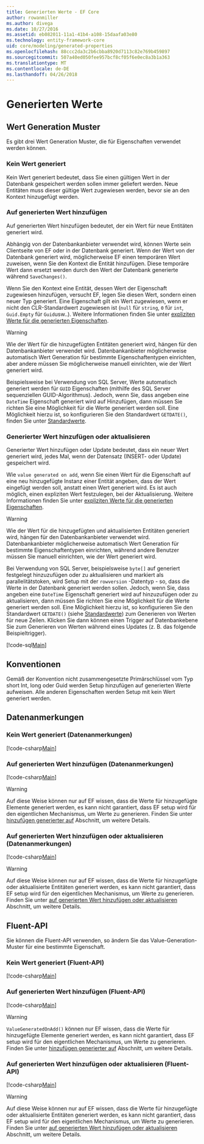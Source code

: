 ```yaml
---
title: Generierten Werte - EF Core
author: rowanmiller
ms.author: divega
ms.date: 10/27/2016
ms.assetid: eb082011-11a1-41b4-a108-15daafa03e80
ms.technology: entity-framework-core
uid: core/modeling/generated-properties
ms.openlocfilehash: 88ccc2da3c2b6cbba8920d7113c82e769b459897
ms.sourcegitcommit: 507a40ed050fee957bcf8cf05f6e0ec8a3b1a363
ms.translationtype: MT
ms.contentlocale: de-DE
ms.lasthandoff: 04/26/2018
---
```

# <a name="generated-values"></a>Generierten Werte

## <a name="value-generation-patterns"></a>Wert Generation Muster

Es gibt drei Wert Generation Muster, die für Eigenschaften verwendet werden können.

### <a name="no-value-generation"></a>Kein Wert generiert

Kein Wert generiert bedeutet, dass Sie einen gültigen Wert in der Datenbank gespeichert werden sollen immer geliefert werden. Neue Entitäten muss dieser gültige Wert zugewiesen werden, bevor sie an den Kontext hinzugefügt werden.

### <a name="value-generated-on-add"></a>Auf generierten Wert hinzufügen

Auf generierten Wert hinzufügen bedeutet, der ein Wert für neue Entitäten generiert wird.

Abhängig von der Datenbankanbieter verwendet wird, können Werte sein Clientseite von EF oder in der Datenbank generiert. Wenn der Wert von der Datenbank generiert wird, möglicherweise EF einen temporären Wert zuweisen, wenn Sie den Kontext die Entität hinzufügen. Diese temporäre Wert dann ersetzt werden durch den Wert der Datenbank generierte während `SaveChanges()`.

Wenn Sie den Kontext eine Entität, dessen Wert der Eigenschaft zugewiesen hinzufügen, versucht EF, legen Sie diesen Wert, sondern einen neuer Typ generiert. Eine Eigenschaft gilt ein Wert zugewiesen, wenn er nicht den CLR-Standardwert zugewiesen ist (`null` für `string`, `0` für `int`, `Guid.Empty` für `Guid`usw..). Weitere Informationen finden Sie unter [expliziten Werte für die generierten Eigenschaften](../saving/explicit-values-generated-properties.md).

> [!WARNING]  
> Wie der Wert für die hinzugefügten Entitäten generiert wird, hängen für den Datenbankanbieter verwendet wird. Datenbankanbieter möglicherweise automatisch Wert Generation für bestimmte Eigenschaftentypen einrichten, aber andere müssen Sie möglicherweise manuell einrichten, wie der Wert generiert wird.
>
> Beispielsweise bei Verwendung von SQL Server, Werte automatisch generiert werden für `GUID` Eigenschaften (mithilfe des SQL Server sequenziellen GUID-Algorithmus). Jedoch, wenn Sie, dass angeben eine `DateTime` Eigenschaft generiert wird auf Hinzufügen, dann müssen Sie richten Sie eine Möglichkeit für die Werte generiert werden soll. Eine Möglichkeit hierzu ist, so konfigurieren Sie den Standardwert `GETDATE()`, finden Sie unter [Standardwerte](relational/default-values.md).

### <a name="value-generated-on-add-or-update"></a>Generierter Wert hinzufügen oder aktualisieren

Generierter Wert hinzufügen oder Update bedeutet, dass ein neuer Wert generiert wird, jedes Mal, wenn der Datensatz (INSERT- oder Update) gespeichert wird.

Wie `value generated on add`, wenn Sie einen Wert für die Eigenschaft auf eine neu hinzugefügte Instanz einer Entität angeben, dass der Wert eingefügt werden soll, anstatt einen Wert generiert wird. Es ist auch möglich, einen expliziten Wert festzulegen, bei der Aktualisierung. Weitere Informationen finden Sie unter [expliziten Werte für die generierten Eigenschaften](../saving/explicit-values-generated-properties.md).

> [!WARNING]
> Wie der Wert für die hinzugefügten und aktualisierten Entitäten generiert wird, hängen für den Datenbankanbieter verwendet wird. Datenbankanbieter möglicherweise automatisch Wert Generation für bestimmte Eigenschaftentypen einrichten, während andere Benutzer müssen Sie manuell einrichten, wie der Wert generiert wird.
> 
> Bei Verwendung von SQL Server, beispielsweise `byte[]` auf generiert festgelegt hinzuzufügen oder zu aktualisieren und markiert als parallelitätstoken, wird Setup mit der `rowversion` -Datentyp - so, dass die Werte in der Datenbank generiert werden sollen. Jedoch, wenn Sie, dass angeben eine `DateTime` Eigenschaft generiert wird auf hinzuzufügen oder zu aktualisieren, dann müssen Sie richten Sie eine Möglichkeit für die Werte generiert werden soll. Eine Möglichkeit hierzu ist, so konfigurieren Sie den Standardwert `GETDATE()` (siehe [Standardwerte](relational/default-values.md)) zum Generieren von Werten für neue Zeilen. Klicken Sie dann können einen Trigger auf Datenbankebene Sie zum Generieren von Werten während eines Updates (z. B. das folgende Beispieltrigger).
> 
> [!code-sql[Main](../../../samples/core/Modeling/FluentAPI/Samples/ValueGeneratedOnAddOrUpdate.sql)]

## <a name="conventions"></a>Konventionen

Gemäß der Konvention nicht zusammengesetzte Primärschlüssel vom Typ short Int, long oder Guid werden Setup hinzufügen auf generierten Werte aufweisen. Alle anderen Eigenschaften werden Setup mit kein Wert generiert werden.

## <a name="data-annotations"></a>Datenanmerkungen

### <a name="no-value-generation-data-annotations"></a>Kein Wert generiert (Datenanmerkungen)

[!code-csharp[Main](../../../samples/core/Modeling/DataAnnotations/Samples/ValueGeneratedNever.cs#Sample)]

### <a name="value-generated-on-add-data-annotations"></a>Auf generierten Wert hinzufügen (Datenanmerkungen)

[!code-csharp[Main](../../../samples/core/Modeling/DataAnnotations/Samples/ValueGeneratedOnAdd.cs#Sample)]

> [!WARNING]  
> Auf diese Weise können nur auf EF wissen, dass die Werte für hinzugefügte Elemente generiert werden, es kann nicht garantiert, dass EF setup wird für den eigentlichen Mechanismus, um Werte zu generieren. Finden Sie unter [hinzufügen generierter auf](#value-generated-on-add) Abschnitt, um weitere Details.

### <a name="value-generated-on-add-or-update-data-annotations"></a>Auf generierten Wert hinzufügen oder aktualisieren (Datenanmerkungen)

[!code-csharp[Main](../../../samples/core/Modeling/DataAnnotations/Samples/ValueGeneratedOnAddOrUpdate.cs#Sample)]

> [!WARNING]  
> Auf diese Weise können nur auf EF wissen, dass die Werte für hinzugefügte oder aktualisierte Entitäten generiert werden, es kann nicht garantiert, dass EF setup wird für den eigentlichen Mechanismus, um Werte zu generieren. Finden Sie unter [auf generierten Wert hinzufügen oder aktualisieren](#value-generated-on-add-or-update) Abschnitt, um weitere Details.

## <a name="fluent-api"></a>Fluent-API

Sie können die Fluent-API verwenden, so ändern Sie das Value-Generation-Muster für eine bestimmte Eigenschaft.

### <a name="no-value-generation-fluent-api"></a>Kein Wert generiert (Fluent-API)

[!code-csharp[Main](../../../samples/core/Modeling/FluentAPI/Samples/ValueGeneratedNever.cs#Sample)]

### <a name="value-generated-on-add-fluent-api"></a>Auf generierten Wert hinzufügen (Fluent-API)

[!code-csharp[Main](../../../samples/core/Modeling/FluentAPI/Samples/ValueGeneratedOnAdd.cs#Sample)]

> [!WARNING]  
> `ValueGeneratedOnAdd()` können nur EF wissen, dass die Werte für hinzugefügte Elemente generiert werden, es kann nicht garantiert, dass EF setup wird für den eigentlichen Mechanismus, um Werte zu generieren.  Finden Sie unter [hinzufügen generierter auf](#value-generated-on-add) Abschnitt, um weitere Details.

### <a name="value-generated-on-add-or-update-fluent-api"></a>Auf generierten Wert hinzufügen oder aktualisieren (Fluent-API)

[!code-csharp[Main](../../../samples/core/Modeling/FluentAPI/Samples/ValueGeneratedOnAddOrUpdate.cs#Sample)]

> [!WARNING]  
> Auf diese Weise können nur auf EF wissen, dass die Werte für hinzugefügte oder aktualisierte Entitäten generiert werden, es kann nicht garantiert, dass EF setup wird für den eigentlichen Mechanismus, um Werte zu generieren. Finden Sie unter [auf generierten Wert hinzufügen oder aktualisieren](#value-generated-on-add-or-update) Abschnitt, um weitere Details.
